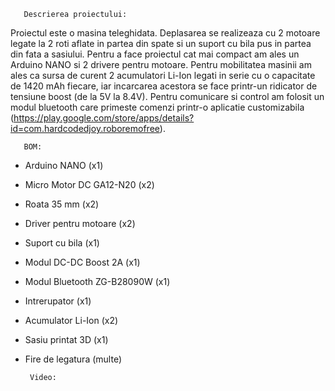        Descrierea proiectului:
   Proiectul este o masina teleghidata. 
   Deplasarea se realizeaza cu 2 motoare legate la 2 roti aflate in partea din spate si un suport cu bila pus in partea din fata a sasiului. 
   Pentru a face proiectul cat mai compact am ales un Arduino NANO si 2 drivere pentru motoare. 
   Pentru mobilitatea masinii am ales ca sursa de curent 2 acumulatori Li-Ion legati in serie cu o capacitate de 1420 mAh fiecare, iar incarcarea acestora se face printr-un ridicator de tensiune boost (de la 5V la 8.4V).
   Pentru comunicare si control am folosit un modul bluetooth care primeste comenzi printr-o aplicatie customizabila (https://play.google.com/store/apps/details?id=com.hardcodedjoy.roboremofree).


 
       BOM:
- Arduino NANO (x1)
- Micro Motor DC GA12-N20 (x2)
- Roata 35 mm (x2)
- Driver pentru motoare (x2)
- Suport cu bila (x1)
- Modul DC-DC Boost 2A (x1)
- Modul Bluetooth ZG-B28090W (x1)
- Intrerupator (x1)
- Acumulator Li-Ion (x2)
- Sasiu printat 3D (x1)
- Fire de legatura (multe)



       Video:
  
